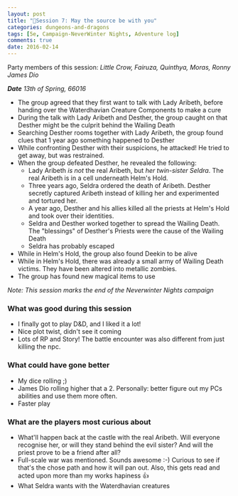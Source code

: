 ```yaml
---
layout: post
title: "🐲Session 7: May the source be with you"
categories: dungeons-and-dragons
tags: [5e, Campaign-NeverWinter Nights, Adventure log]
comments: true
date: 2016-02-14
---
```


Party members of this session: _Little Crow, Fairuza, Quinthya, Moras, Ronny James Dio_

_**Date** 13th of Spring, 66016_

- The group agreed that they first want to talk with Lady Aribeth, before handing over the Waterdhavian Creature Components to make a cure
- During the talk with Lady Aribeth and Desther, the group caught on that Desther might be the culprit behind the Wailing Death
- Searching Desther rooms together with Lady Aribeth, the group found clues that 1 year ago something happened to Desther
- While confronting Desther with their suspicions, he attacked! He tried to get away, but was restrained.
- When the group defeated Desther, he revealed the following:
  - Lady Aribeth *is not* the real Aribeth, but *her twin-sister Seldra*. The real Aribeth is in a cell underneath Helm's Hold.
  - Three years ago, Seldra ordered the death of Aribeth. Desther secretly captured Aribeth instead of killing her and experimented and tortured her.
  - A year ago, Desther and his allies killed all the priests at Helm's Hold and took over their identities.
  - Seldra and Desther worked together to spread the Wailing Death. The "blessings" of Desther's Priests were the cause of the Wailing Death
  - Seldra has probably escaped
- While in Helm's Hold, the group also found Deekin to be alive
- While in Helm's Hold, there was already a small army of Wailing Death victims. They have been altered into metallic zombies.
- The group has found new magical items to use

_Note: This session marks the end of the Neverwinter Nights campaign_

### What was good during this session

- I finally got to play D&D, and I liked it a lot!
- Nice plot twist, didn't see it coming
- Lots of RP and Story! The battle encounter was also different from just killing the npc.

### What could have gone better

- My dice rolling ;)
- James Dio rolling higher that a 2. Personally: better figure out my PCs abilities and use them more often.
- Faster play

### What are the players most curious about

- What'll happen back at the castle with the real Aribeth. Will everyone recognise her, or will they stand behind the evil sister? And will the priest prove to be a friend after all?
- Full-scale war was mentioned. Sounds awesome :-) Curious to see if that's the chose path and how it will pan out.   Also, this gets read and acted upon more than my works hapiness :+1:
- What Seldra wants with the Waterdhavian creatures